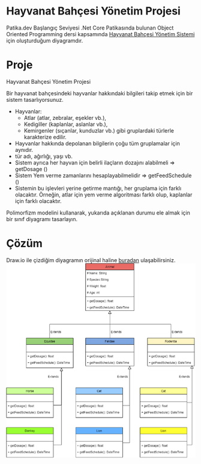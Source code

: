 # Hayvanat Bahçesi Yönetim Projesi

Patika.dev Başlangıç Seviyesi .Net Core Patikasında bulunan Object Oriented Programming dersi kapsamında [Hayvanat Bahçesi Yönetim Sistemi](https://app.patika.dev/courses/oop/odev-zoo) için oluşturduğum diyagramdır.

# Proje

Hayvanat Bahçesi Yönetim Projesi

Bir hayvanat bahçesindeki hayvanlar hakkındaki bilgileri takip etmek için bir sistem tasarlıyorsunuz.

- Hayvanlar:
  - Atlar (atlar, zebralar, eşekler vb.),
  - Kedigiller (kaplanlar, aslanlar vb.),
  - Kemirgenler (sıçanlar, kunduzlar vb.) gibi gruplardaki türlerle karakterize edilir.
- Hayvanlar hakkında depolanan bilgilerin çoğu tüm gruplamalar için aynıdır.
- tür adı, ağırlığı, yaşı vb.
- Sistem ayrıca her hayvan için belirli ilaçların dozajını alabilmeli => getDosage ()
- Sistem Yem verme zamanlarını hesaplayabilmelidir => getFeedSchedule ()
- Sistemin bu işlevleri yerine getirme mantığı, her gruplama için farklı olacaktır. Örneğin, atlar için yem verme algoritması farklı olup, kaplanlar için farklı olacaktır.

Polimorfizm modelini kullanarak, yukarıda açıklanan durumu ele almak için bir sınıf diyagramı tasarlayın.

# Çözüm

Draw.io ile çizdiğim diyagramın orijinal haline [buradan](https://github.com/haydarcancoskun92/patika.devEgitimleri/tree/main/.NetCorePatikalari/BaslangicSeviyesi.NetCorePatikasi/ObjectOrientedProgramming/HayvanatBahcesiYonetimi/Assets) ulaşabilirsiniz.
![HayvanatBahçesiYönetimiDiyagramı](https://raw.githubusercontent.com/haydarcancoskun92/patika.devEgitimleri/main/.NetCorePatikalari/BaslangicSeviyesi.NetCorePatikasi/ObjectOrientedProgramming/HayvanatBahcesiYonetimi/Assets/84943DC0-9DF6-49FF-B677-323572DEFD13.png)
